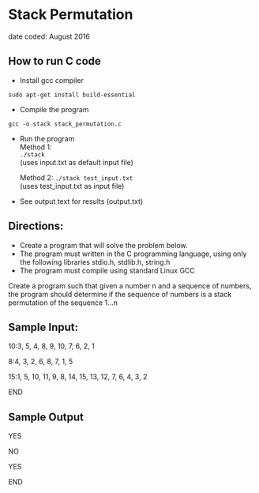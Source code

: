 # Stack Permutation
date coded: August 2016

## How to run C code

- Install gcc compiler
```
sudo apt-get install build-essential
```
- Compile the program
```
gcc -o stack stack_permutation.c
```
- Run the program  
    Method 1:  
        ```
        ./stack
        ```  
        (uses input.txt as default input file)  
    
    Method 2:
        ```
        ./stack test_input.txt
        ```  
        (uses test_input.txt as input file)

- See output text for results (output.txt)

## Directions:

- Create a program that will solve the problem below.
- The program must written in the C programming language, using only the following libraries stdio.h, stdlib.h, string.h
- The program must compile using standard Linux GCC

Create a program such that given a number n and a sequence of numbers, the program should determine if the sequence of numbers is a stack permutation of the sequence 1…n


## Sample Input:

10:3, 5, 4, 8, 9, 10, 7, 6, 2, 1

8:4, 3, 2, 6, 8, 7, 1, 5

15:1, 5, 10, 11, 9, 8, 14, 15, 13, 12, 7, 6, 4, 3, 2

END


## Sample Output

YES

NO

YES

END

 